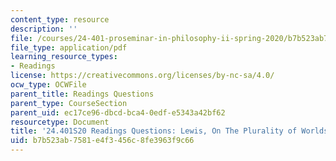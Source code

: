```yaml
---
content_type: resource
description: ''
file: /courses/24-401-proseminar-in-philosophy-ii-spring-2020/b7b523ab7581e4f3456c8fe3963f9c66_MIT24_401S20_Questions6.pdf
file_type: application/pdf
learning_resource_types:
- Readings
license: https://creativecommons.org/licenses/by-nc-sa/4.0/
ocw_type: OCWFile
parent_title: Readings Questions
parent_type: CourseSection
parent_uid: ec17ce96-dbcd-bca4-0edf-e5343a42bf62
resourcetype: Document
title: '24.401S20 Readings Questions: Lewis, On The Plurality of Worlds I'
uid: b7b523ab-7581-e4f3-456c-8fe3963f9c66
---
```

